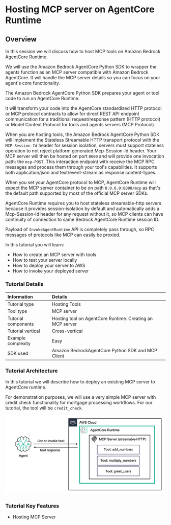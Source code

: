 # Hosting MCP server on AgentCore Runtime

## Overview

In this session we will discuss how to host MCP tools on Amazon Bedrock AgentCore Runtime.

We will use the Amazon Bedrock AgentCore Python SDK to wrapper the agents function as an MCP server compatible with Amazon Bedrock AgentCore.
It will handle the MCP server details so you can focus on your agent's core functionality.

The Amazon Bedrock AgentCore Python SDK prepares your agent or tool code to run on AgentCore Runtime. 

It will transform your code into the AgentCore standardized HTTP protocol or MCP protocol contracts to allow for direct REST API endpoint communication for a traditional request/response pattern (HTTP protocol) or Model Context Protocol for tools and agents servers (MCP Protocol).

When you are hosting tools, the Amazon Bedrock AgentCore Python SDK will implement the Stateless Streamable HTTP transport protocol with the `MCP-Session-Id` header for session isolation, servers must support stateless operation to not reject platform generated Mcp-Session-Id header.
Your MCP server will then be hosted on port `8000` and will provide one invocation path: the `mcp-POST`. This interaction endpoint with receive the MCP RPC messages and process them through your tool's capabilities. It supports both application/json and text/event-stream as response content-types.

When you set your AgentCore protocol to MCP, AgentCore Runtime will expect the MCP server container to be on path `0.0.0.0:8000/mcp` as that's the default path supported by most of the official MCP server SDKs.

AgentCore Runtime requires you to host stateless streamable-http servers because it provides session-isolation by default and automatically adds a Mcp-Session-Id header for any request without it, so MCP clients can have continuity of connection to same Bedrock AgentCore Runtime session ID. 

Payload of `InvokeAgentRuntime` API is completely pass through, so RPC messages of protocols like MCP can easily be proxied.

In this tutorial you will learn:

* How to create an MCP server with tools
* How to test your server locally
* How to deploy your server to AWS
* How to invoke your deployed server

### Tutorial Details

| Information         | Details                                                   |
|:--------------------|:----------------------------------------------------------|
| Tutorial type       | Hosting Tools                                             |
| Tool type           | MCP server                                                |
| Tutorial components | Hosting tool on AgentCore Runtime. Creating an MCP server |
| Tutorial vertical   | Cross-vertical                                            |
| Example complexity  | Easy                                                      |
| SDK used            | Amazon BedrockAgentCore Python SDK and MCP Client         |

### Tutorial Architecture
In this tutorial we will describe how to deploy an existing MCP server to AgentCore runtime. 

For demonstration purposes, we will use a very simple MCP server with credit check functionality for mortgage processing workflows. For our tutorial, the tool will be `credit_check`.

![MCP architecture](../images/hosting_mcp_server.png)

### Tutorial Key Features

* Hosting MCP Server

